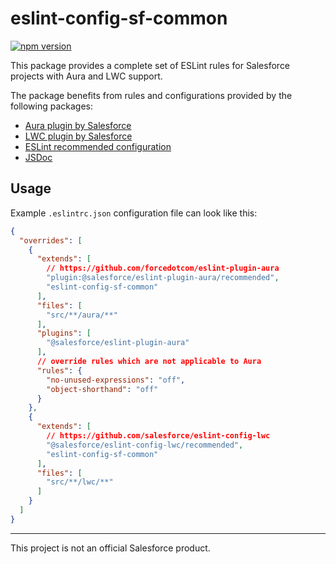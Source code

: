 # eslint-config-sf-common

[![npm version](https://badge.fury.io/js/eslint-config-sf-common.svg)](https://badge.fury.io/js/eslint-config-sf-common)

This package provides a complete set of ESLint rules for Salesforce projects with Aura and LWC support.

The package benefits from rules and configurations provided by the following packages:

* [Aura plugin by Salesforce](https://github.com/forcedotcom/eslint-plugin-aura)
* [LWC plugin by Salesforce](https://github.com/salesforce/eslint-plugin-lwc)
* [ESLint recommended configuration](https://github.com/eslint/eslint/blob/master/conf/eslint-recommended.js)
* [JSDoc](https://github.com/gajus/eslint-plugin-jsdoc)

## Usage
Example `.eslintrc.json` configuration file can look like this:
```json
{
  "overrides": [
    {
      "extends": [
        // https://github.com/forcedotcom/eslint-plugin-aura
        "plugin:@salesforce/eslint-plugin-aura/recommended",
        "eslint-config-sf-common"
      ],
      "files": [
        "src/**/aura/**"
      ],
      "plugins": [
        "@salesforce/eslint-plugin-aura"
      ],
      // override rules which are not applicable to Aura
      "rules": {
        "no-unused-expressions": "off",
        "object-shorthand": "off"
      }
    },
    {
      "extends": [
        // https://github.com/salesforce/eslint-config-lwc
        "@salesforce/eslint-config-lwc/recommended",
        "eslint-config-sf-common"
      ],
      "files": [
        "src/**/lwc/**"
      ]
    }
  ]
}
``` 

---

This project is not an official Salesforce product.
